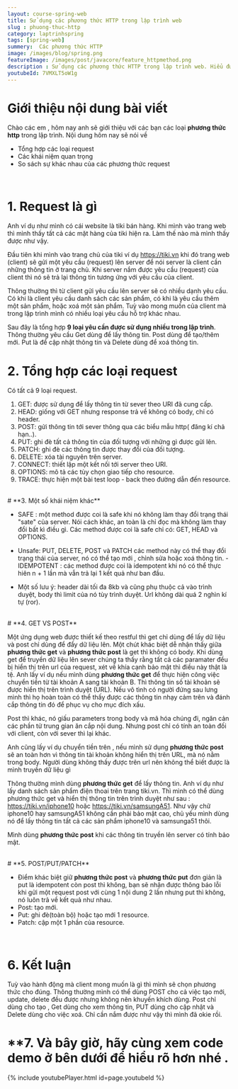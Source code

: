 ```yaml
---
layout: course-spring-web
title: Sử dụng các phương thức HTTP trong lập trình web
slug : phuong-thuc-http
category: laptrinhspring
tags: [spring-web]
summery:  Các phương thức HTTP
image: /images/blog/spring.png
featureImage: /images/post/javacore/feature_httpmethod.png
description : Sử dụng các phương thức HTTP trong lập trình web. Hiểu được get là gì , post là gì , put là gì , head là gì . Phân biệt get và post. Hướng dẫn sử dụng các phương thức HTTP như get post put và delete.
youtubeId: 7VMXLT5oW1g
---
```


# **Giới thiệu nội dung bài viết**

Chào các em , hôm nay anh sẽ giới thiệu với các bạn các loại <b>phương thức http</b> trong lập trình. Nội dung hôm nay sẽ nói về

- Tổng hợp các loại request
- Các khái niệm quan trọng
- So sách sự khác nhau của các phương thức request

<br>

# **1. Request là gì**

Anh ví dụ như mình có cái website là tiki bán hàng. Khi mình vào trang web thì mình thấy tất cả các mặt hàng của tiki hiện ra. Làm thế nào mà mình thấy được như vậy. 

Đầu tiên khi mình vào trang chủ của tiki ví dụ https://tiki.vn khi đó trang web (client) sẽ gửi một yêu cầu (request) lên server để nói server là client cần những thông tin ở trang chủ. Khi server nắm được yêu cầu (request) của client thì nó sẽ trả lại thông tin tương ứng với yêu cầu của client.

Thông thường thì từ client gửi yêu cầu lên server sẽ có nhiều dạnh yêu cầu. Có khi là client yêu cầu danh sách các sản phẩm, có khi là yêu cầu thêm một sản phẩm, hoặc xoá một sản phẩm. Tuỳ vào mong muốn của client mà trong lập trình mình có nhiều loại yêu cầu hỗ trợ khác nhau.

Sau đây là tổng hợp <b>9 loại yêu cần được sử dụng nhiều trong lập trình</b>. Thông thường yêu cầu Get dùng để lấy thông tin. Post dùng để tạo/thêm mới.
Put là để cập nhật thông tin và Delete dùng để xoá thông tin.


# **2. Tổng hợp các loại request**

Có tất cả 9 loại request.

1. GET: được sử dụng để lấy thông tin từ sever theo URI đã cung cấp.
2. HEAD: giống với GET nhưng response trả về không có body, chỉ có header.
3. POST: gửi thông tin tới sever thông qua các biểu mẫu http( đăng kí chả hạn..).
4. PUT: ghi đè tất cả thông tin của đối tượng với những gì được gửi lên.
5. PATCH: ghi đè các thông tin được thay đổi của đối tượng.
6. DELETE: xóa tài nguyên trên server.
7. CONNECT: thiết lập một kết nối tới server theo URI.
8. OPTIONS: mô tả các tùy chọn giao tiếp cho resource.
9. TRACE: thực hiện một bài test loop - back theo đường dẫn đến resource.

<br>
# **3. Một số khái niệm khác**

- SAFE : một method được coi là safe khi nó không làm thay đổi trạng thái "sate" của server. Nói cách khác, an toàn là chỉ đọc mà không làm thay đổi bất kì điều gì. Các method được coi là safe chỉ có: GET, HEAD và OPTIONS.
- Unsafe: PUT, DELETE, POST và PATCH các method này có thể thay đổi trạng thái của server, nó có thể tạo mới , chỉnh sửa hoặc xoá thông tin.
-IDEMPOTENT : các method được coi là idempotent khi nó có thể thực hiên n + 1 lần mà vẫn trả lại 1 kết quả như ban đầu.

- Một số lưu ý: header dài tối đa 8kb và cũng phụ thuộc cả vào trình duyệt, body thì limit của nó tùy trình duyệt. Url không dài quá 2 nghìn kí tự (ror).

<br>
# **4. GET VS POST**

Một ứng dụng web được thiết kế theo restful thì get chỉ dùng để lấy dữ liệu và post chỉ dùng để đẩy dữ liệu lên.
Một chút khác biệt dễ nhận thấy giữa <b>phương thức get</b> và <b>phương thức post</b> là get thì không có body. Khi dùng get để truyền dữ liệu lên sever chúng ta thấy rằng tất cả các paramater đều bị hiển thị trên url của request, xét về khía cạnh bảo mật thì điều này thật là tệ.
Anh lấy ví dụ nếu mình dùng <b>phương thức get</b> để thực hiện công việc chuyển tiền từ tài khoản A sang tài khoản B. Thì thông tin số tài khoản sẽ được hiển thị trên trình duyệt (URL). Nếu vô tình có người đứng sau lưng mình thì họ hoàn toàn có thể thấy được các thông tin nhạy cảm trên và đánh cắp thông tin đó để phục vụ cho mục đích xấu.


Post thì khác, nó giấu parameters trong body và mã hóa chúng đi, ngăn cản các phần tử trung gian ăn cắp nội dung. Nhưng post chỉ có tính an toàn đối với client, còn với sever thì lại khác.

Anh cũng lấy ví dụ chuyển tiền trên , nếu mình sử dụng <b>phương thức post </b> sẽ an toàn hơn vì thông tin tài khoản không hiển thị trên URL, mà nó nằm trong body. Người dùng không thấy được trên url nên không thể biết được là mình truyền dữ liệu gì

Thông thường mình dùng <b>phương thức get</b> để lấy thông tin. Anh ví dụ như lấy danh sách sản phẩm điện thoai trên trang tiki.vn. Thì mình có thể dùng phương thức get và hiển thị thông tin trên trình duyệt như sau : https://tiki.vn/iphone10 hoặc https://tiki.vn/samsungA51. Như vậy chữ iphone10 hay samsungA51
không cần phải bảo mật cao, chủ yếu mình dùng nó để lấy thông tin tất cả các sản phẩm iphone10 và samsunga51 thôi.

Mình dùng <b>phương thức post</b> khi các thông tin truyền lên server có tính bảo mật.  


<br>
# **5. POST/PUT/PATCH**

- Điểm khác biệt giữ <b>phương thức post</b> và <b>phương thức put</b> đơn giản là put là idempotent còn post thì không, bạn sẽ nhận được thông báo lỗi khi gửi một request post với cùng 1 nội dung 2 lần nhưng put thì không, nó luôn trả về kết quả như nhau.
- Post: tạo mới.
- Put: ghi đè(toàn bộ) hoặc tạo mới 1 resource.
- Patch: cập một 1 phần của resource.

<br>

# **6. Kết luận**

Tuỳ vào hành động mà client mong muốn là gì thì mình sẽ chọn phương thức cho đúng. Thông thường mình có thể dùng POST cho cả việc tạo mới, update, delete đều được nhưng không nên khuyến khích dùng. Post chỉ dùng cho tạo , Get dùng cho xem thông tin, PUT dùng cho cập nhật và Delete dùng cho việc xoá. Chỉ cần nắm được như vậy thì mình đã okie rồi.


# **7. Và bây giờ, hãy cùng xem code demo ở bên dưới để hiểu rõ hơn nhé .

{% include youtubePlayer.html id=page.youtubeId %}
